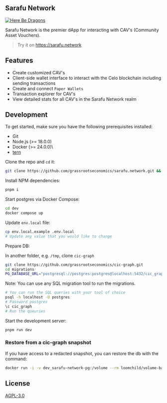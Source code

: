 ## Sarafu Network

[![Here Be Dragons](https://img.shields.io/badge/Here%20be%20Dragons-%F0%9F%90%89-success&color=white&)](https://en.wikipedia.org/wiki/Here_be_dragons)

Sarafu Network is the premier dApp for interacting with CAV's (Community Asset Vouchers).

> Try it on https://sarafu.network

## Features

- Create customized CAV's
- Client-side wallet interface to interact with the Celo blockchain including sending transactions
- Create and connect `Paper Wallets`
- Transaction explorer for CAV's
- View detailed stats for all CAV's in the Sarafu Network realm

## Development

To get started, make sure you have the following prerequisites installed:

- Git
- Node.js (>= 18.0.0)
- Docker (>= 24.0.0)\
- [tern](https://github.com/jackc/tern)

Clone the repo and `cd` it:

```bash
git clone https://github.com/grassrootseconomics/sarafu.network.git && cd sarafu.network
```

Install NPM dependencies:

```bash
pnpm i
```

Start postgres via Docker Compose:

```bash
cd dev
docker compose up
```

Update `env.local` file:

```bash
cp env.local.example .env.local
# Update any value that you would like to change
```

Prepare DB:

In another folder, e.g. `/tmp`, clone `cic-graph`

```bash
git clone https://github.com/grassrootseconomics/cic-graph.git
cd migrations
PG_DATABASE_URL="postgresql://postgres:postgres@localhost:5432/cic_graph" tern migrate
```

Note: You can use any SQL migration tool to run the migrations.

```bash
# You can run the SQL queries with your tool of choice
psql -h localhost -U postgres
# Password postgres
\c cic_graph
# Run the queuries
```

Start the development server:

```bash
pnpm run dev
```

### Restore from a cic-graph snapshot

If you have access to a redacted snapshot, you can restore the db with the command:

```bash
docker run -i -v dev_sarafu-network-pg:/volume --rm loomchild/volume-backup restore < graph.tar.bz2
```

## License

[AGPL-3.0](LICENSE)
